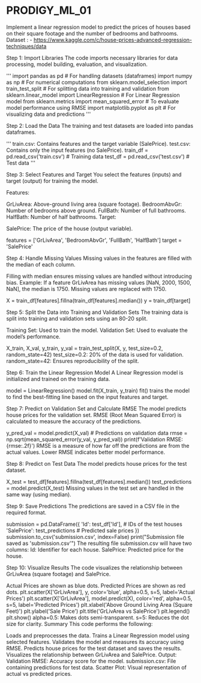 # PRODIGY_ML_01
Implement a linear regression model to predict the prices of houses based on their square footage and the number of bedrooms and bathrooms.    Dataset : - https://www.kaggle.com/c/house-prices-advanced-regression-techniques/data

Step 1: Import Libraries
The code imports necessary libraries for data processing, model building, evaluation, and visualization.

'''
import pandas as pd  # For handling datasets (dataframes)
import numpy as np  # For numerical computations
from sklearn.model_selection import train_test_split  # For splitting data into training and validation
from sklearn.linear_model import LinearRegression  # For Linear Regression model
from sklearn.metrics import mean_squared_error  # To evaluate model performance using RMSE
import matplotlib.pyplot as plt  # For visualizing data and predictions
'''

Step 2: Load the Data
The training and test datasets are loaded into pandas dataframes.

'''
train.csv: Contains features and the target variable (SalePrice).
test.csv: Contains only the input features (no SalePrice).
train_df = pd.read_csv('train.csv')  # Training data
test_df = pd.read_csv('test.csv')  # Test data
'''

Step 3: Select Features and Target
You select the features (inputs) and target (output) for training the model.

Features:

GrLivArea: Above-ground living area (square footage).
BedroomAbvGr: Number of bedrooms above ground.
FullBath: Number of full bathrooms.
HalfBath: Number of half bathrooms.
Target:

SalePrice: The price of the house (output variable).

features = ['GrLivArea', 'BedroomAbvGr', 'FullBath', 'HalfBath']
target = 'SalePrice'

Step 4: Handle Missing Values
Missing values in the features are filled with the median of each column.

Filling with median ensures missing values are handled without introducing bias.
Example:
If a feature GrLivArea has missing values [NaN, 2000, 1500, NaN], the median is 1750. Missing values are replaced with 1750.


X = train_df[features].fillna(train_df[features].median())
y = train_df[target]

Step 5: Split the Data into Training and Validation Sets
The training data is split into training and validation sets using an 80-20 split.

Training Set: Used to train the model.
Validation Set: Used to evaluate the model’s performance.

X_train, X_val, y_train, y_val = train_test_split(X, y, test_size=0.2, random_state=42)
test_size=0.2: 20% of the data is used for validation.
random_state=42: Ensures reproducibility of the split.

Step 6: Train the Linear Regression Model
A Linear Regression model is initialized and trained on the training data.

model = LinearRegression()
model.fit(X_train, y_train)
fit() trains the model to find the best-fitting line based on the input features and target.

Step 7: Predict on Validation Set and Calculate RMSE
The model predicts house prices for the validation set.
RMSE (Root Mean Squared Error) is calculated to measure the accuracy of the predictions.

y_pred_val = model.predict(X_val)  # Predictions on validation data
rmse = np.sqrt(mean_squared_error(y_val, y_pred_val))
print(f'Validation RMSE: {rmse:.2f}')
RMSE is a measure of how far off the predictions are from the actual values.
Lower RMSE indicates better model performance.

Step 8: Predict on Test Data
The model predicts house prices for the test dataset.

X_test = test_df[features].fillna(test_df[features].median())
test_predictions = model.predict(X_test)
Missing values in the test set are handled in the same way (using median).

Step 9: Save Predictions
The predictions are saved in a CSV file in the required format.

submission = pd.DataFrame({
    'Id': test_df['Id'],  # IDs of the test houses
    'SalePrice': test_predictions  # Predicted sale prices
})
submission.to_csv('submission.csv', index=False)
print("Submission file saved as 'submission.csv'")
The resulting file submission.csv will have two columns:
Id: Identifier for each house.
SalePrice: Predicted price for the house.

Step 10: Visualize Results
The code visualizes the relationship between GrLivArea (square footage) and SalePrice.

Actual Prices are shown as blue dots.
Predicted Prices are shown as red dots.
plt.scatter(X['GrLivArea'], y, color='blue', alpha=0.5, s=5, label='Actual Prices')
plt.scatter(X['GrLivArea'], model.predict(X), color='red', alpha=0.5, s=5, label='Predicted Prices')
plt.xlabel('Above Ground Living Area (Square Feet)')
plt.ylabel('Sale Price')
plt.title('GrLivArea vs SalePrice')
plt.legend()
plt.show()
alpha=0.5: Makes dots semi-transparent.
s=5: Reduces the dot size for clarity.
Summary
This code performs the following:

Loads and preprocesses the data.
Trains a Linear Regression model using selected features.
Validates the model and measures its accuracy using RMSE.
Predicts house prices for the test dataset and saves the results.
Visualizes the relationship between GrLivArea and SalePrice.
Output:
Validation RMSE: Accuracy score for the model.
submission.csv: File containing predictions for test data.
Scatter Plot: Visual representation of actual vs predicted prices.
